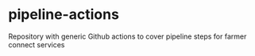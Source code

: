 # pipeline-actions
Repository with generic Github actions to cover pipeline steps for farmer connect services
